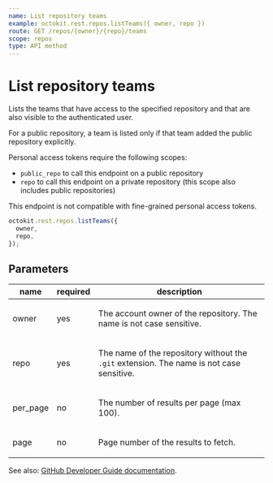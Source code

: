 ```yaml
---
name: List repository teams
example: octokit.rest.repos.listTeams({ owner, repo })
route: GET /repos/{owner}/{repo}/teams
scope: repos
type: API method
---
```


# List repository teams

Lists the teams that have access to the specified repository and that are also visible to the authenticated user.

For a public repository, a team is listed only if that team added the public repository explicitly.

Personal access tokens require the following scopes:

- `public_repo` to call this endpoint on a public repository
- `repo` to call this endpoint on a private repository (this scope also includes public repositories)

This endpoint is not compatible with fine-grained personal access tokens.

```js
octokit.rest.repos.listTeams({
  owner,
  repo,
});
```

## Parameters

<table>
  <thead>
    <tr>
      <th>name</th>
      <th>required</th>
      <th>description</th>
    </tr>
  </thead>
  <tbody>
    <tr><td>owner</td><td>yes</td><td>

The account owner of the repository. The name is not case sensitive.

</td></tr>
<tr><td>repo</td><td>yes</td><td>

The name of the repository without the `.git` extension. The name is not case sensitive.

</td></tr>
<tr><td>per_page</td><td>no</td><td>

The number of results per page (max 100).

</td></tr>
<tr><td>page</td><td>no</td><td>

Page number of the results to fetch.

</td></tr>
  </tbody>
</table>

See also: [GitHub Developer Guide documentation](https://docs.github.com/rest/repos/repos#list-repository-teams).
